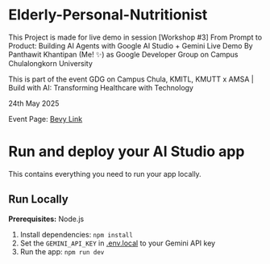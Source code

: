 # Elderly-Personal-Nutritionist
This Project is made for live demo in session [Workshop #3] From Prompt to Product: Building AI Agents with Google AI Studio + Gemini Live Demo
By Panthawit Khantipan (Me! ✨) as Google Developer Group on Campus Chulalongkorn University

This is part of the event GDG on Campus Chula, KMITL, KMUTT x AMSA | Build with AI: Transforming Healthcare with Technology

24th May 2025

Event Page: [Bevy Link](https://gdg.community.dev/events/details/google-gdg-on-campus-chulalongkorn-university-bangkok-thailand-presents-gdg-on-campus-chula-kmitl-kmutt-x-amsa-build-with-ai-transforming-healthcare-with-technology/cohost-gdg-on-campus-chulalongkorn-university-bangkok-thailand)

# Run and deploy your AI Studio app

This contains everything you need to run your app locally.

## Run Locally

**Prerequisites:**  Node.js


1. Install dependencies:
   `npm install`
2. Set the `GEMINI_API_KEY` in [.env.local](.env.local) to your Gemini API key
3. Run the app:
   `npm run dev`
